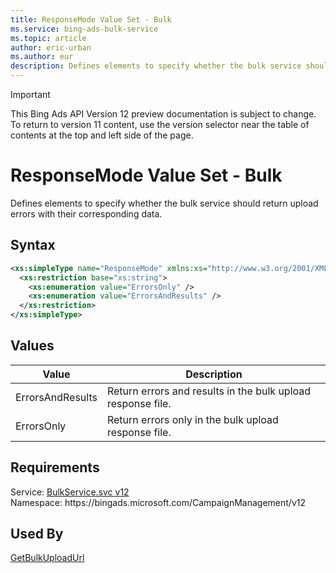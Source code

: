 ```yaml
---
title: ResponseMode Value Set - Bulk
ms.service: bing-ads-bulk-service
ms.topic: article
author: eric-urban
ms.author: eur
description: Defines elements to specify whether the bulk service should return upload errors with their corresponding data.
---
```

> [!IMPORTANT]
> This Bing Ads API Version 12 preview documentation is subject to change. To return to version 11 content, use the version selector near the table of contents at the top and left side of the page.

# ResponseMode Value Set - Bulk
Defines elements to specify whether the bulk service should return upload errors with their corresponding data.

## Syntax
```xml
<xs:simpleType name="ResponseMode" xmlns:xs="http://www.w3.org/2001/XMLSchema">
  <xs:restriction base="xs:string">
    <xs:enumeration value="ErrorsOnly" />
    <xs:enumeration value="ErrorsAndResults" />
  </xs:restriction>
</xs:simpleType>
```

## <a name="values"></a>Values

|Value|Description|
|-----------|---------------|
|<a name="errorsandresults"></a>ErrorsAndResults|Return errors and results in the bulk upload response file.|
|<a name="errorsonly"></a>ErrorsOnly|Return errors only in the bulk upload response file.|

## Requirements
Service: [BulkService.svc v12](https://bulk.api.bingads.microsoft.com/Api/Advertiser/CampaignManagement/v12/BulkService.svc)  
Namespace: https\://bingads.microsoft.com/CampaignManagement/v12  

## Used By
[GetBulkUploadUrl](getbulkuploadurl.md)  
